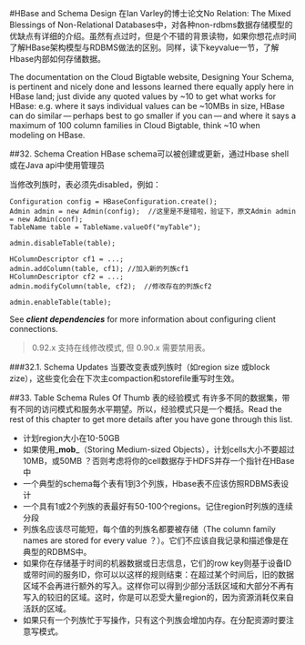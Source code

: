 #HBase and Schema Design
在Ian Varley的博士论文No Relation: The Mixed Blessings of Non-Relational Databases中，对各种non-rdbms数据存储模型的优缺点有详细的介绍。虽然有点过时，但是个不错的背景读物，如果你想花点时间了解HBase架构模型与RDBMS做法的区别。同样，读下keyvalue一节，了解Hbase内部如何存储数据。

The documentation on the Cloud Bigtable website, Designing Your Schema, is pertinent and nicely done and lessons learned there equally apply here in HBase land; just divide any quoted values by ~10 to get what works for HBase: e.g. where it says individual values can be ~10MBs in size, HBase can do similar — perhaps best to go smaller if you can — and where it says a maximum of 100 column families in Cloud Bigtable, think ~10 when modeling on HBase.

##32. Schema Creation
HBase schema可以被创建或更新，通过Hbase shell或在Java api中使用管理员

当修改列族时，表必须先disabled，例如：

    Configuration config = HBaseConfiguration.create();
    Admin admin = new Admin(config);  //这里是不是错啦，验证下，原文Admin admin = new Admin(conf);
    TableName table = TableName.valueOf("myTable");
    
    admin.disableTable(table);
    
    HColumnDescriptor cf1 = ...;
    admin.addColumn(table, cf1); //加入新的列族cf1
    HColumnDescriptor cf2 = ...;
    admin.modifyColumn(table, cf2);  //修改存在的列族cf2
    
    admin.enableTable(table);

See _**client dependencies**_ for more information about configuring client connections.

> 0.92.x 支持在线修改模式, 但 0.90.x 需要禁用表。

###32.1. Schema Updates
当要改变表或列族时（如region size 或block zize），这些变化会在下次主compaction和storefile重写时生效。

##33. Table Schema Rules Of Thumb 表的经验模式
有许多不同的数据集，带有不同的访问模式和服务水平期望。所以，经验模式只是一个概括。Read the rest of this chapter to get more details after you have gone through this list.

 * 计划region大小在10-50GB
 * 如果使用_**mob**_（Storing Medium-sized Objects），计划cells大小不要超过10MB，或50MB ？否则考虑将你的cell数据存于HDFS并存一个指针在HBase中
 * 一个典型的schema每个表有1到3个列族，Hbase表不应该仿照RDBMS表设计
 * 一个具有1或2个列族的表最好有50-100个regions。记住region时列族的连续分段
 * 列族名应该尽可能短，每个值的列族名都要被存储（The column family names are stored for every value ？）。它们不应该自我记录和描述像是在典型的RDBMS中。
 *  如果你在存储基于时间的机器数据或日志信息，它们的row key则基于设备ID或带时间的服务ID，你可以以这样的规则结束：在超过某个时间后，旧的数据区域不会再进行额外的写入。这样你可以得到少部分活跃区域和大部分不再有写入的较旧的区域。这时，你是可以忍受大量region的，因为资源消耗仅来自活跃的区域。
 *  如果只有一个列族忙于写操作，只有这个列族会增加内存。在分配资源时要注意写模式。

